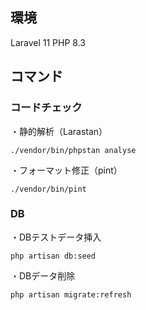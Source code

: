 ## 環境
Laravel 11
PHP 8.3

## コマンド
### コードチェック
・静的解析（Larastan）
```
./vendor/bin/phpstan analyse
```
・フォーマット修正（pint）
```
./vendor/bin/pint
```

### DB
・DBテストデータ挿入
```
php artisan db:seed
```
・DBデータ削除
```
php artisan migrate:refresh
```
